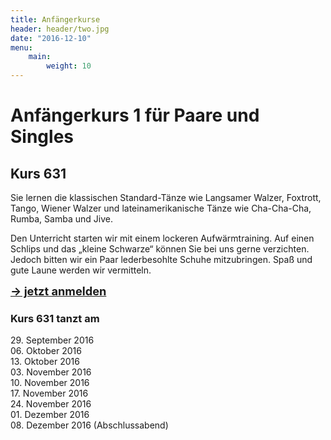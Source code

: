 ```yaml
---
title: Anfängerkurse
header: header/two.jpg
date: "2016-12-10"
menu: 
    main:
        weight: 10
---
```


# Anfängerkurs 1 für Paare und Singles
## Kurs 631

Sie lernen die klassischen Standard-Tänze wie Langsamer Walzer, Foxtrott, Tango, Wiener Walzer und lateinamerikanische Tänze wie Cha-Cha-Cha, Rumba, Samba und Jive.

Den Unterricht starten wir mit einem lockeren Aufwärmtraining. Auf einen Schlips und das „kleine Schwarze“ können Sie bei uns gerne verzichten. Jedoch bitten wir ein Paar lederbesohlte Schuhe mitzubringen.
Spaß und gute Laune werden wir vermitteln.

<span style="font-size: 1.3em;">**[-> jetzt anmelden](kontakt)**</span>

### Kurs 631 tanzt am

29\. September 2016  
06\. Oktober 2016  
13\. Oktober 2016  
03\. November 2016  
10\. November 2016   
17\. November 2016  
24\. November 2016  
01\. Dezember 2016  
08\. Dezember 2016 (Abschlussabend)
